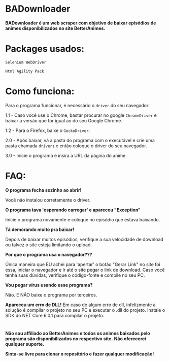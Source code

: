 # BADownloader

**BADownloader é um web scraper com objetivo de baixar episódios de animes disponibilizados no site BetterAnimes.**

# **Packages usados:**
`Selenium WebDriver`

`Html Agility Pack`

# Como funciona:
Para o programa funcionar, é necessário o `driver` do seu navegador:

1.1 - Caso você use o Chrome, bastar procurar no google `ChromeDriver` e baixar a versão que for igual ao do seu Google Chrome.

1.2 - Para o Firefox, baixe o `GeckoDriver`.

2.0 - Após baixar, vá a pasta do programa com o executável e crie uma pasta chamada `drivers` e então coloque o driver do seu navegador.

3.0 - Inicie o programa e insira a URL da página do anime.

# FAQ:
**O programa fecha sozinho ao abrir!**

Você não instalou corretamente o driver.

**O programa tava 'esperando carregar' e apareceu "Exception"**

Inicie o programa novamente e coloque no episódio que estava baixando.

**Tá demorando muito pra baixar!**

Depois de baixar muitos episódios, verifique a sua velocidade de download ou talvez o site esteja limitando o upload.

**Por que o programa usa o navegador???**

Única maneira que EU achei para 'apertar' o botão "Gerar Link" no site foi essa, iniciar o navegador e ir até o site pegar o link de download.
Caso você tenha suas dúvidas, verifique o código-fonte e compile no seu PC.

**Vou pegar vírus usando esse programa?**

Não. E NÃO baixe o programa por terceiros.

**Apareceu um erro de DLL!**
Em caso de algum erro de dll, infelizmente a solução é compilar o projeto no seu PC e executar o .dll do projeto.
Instale o SDK do NET Core 6.0.1 para compilar o projeto.

# 
**Não sou affiliado ao BetterAnimes e todos os animes baixados pelo programa são disponibilizados no respectivo site.**
**Não oferecerei qualquer suporte.**

**Sinta-se livre para clonar o repositório e fazer qualquer modificação!**
